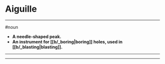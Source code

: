 # Aiguille
---
#noun
- **A needle-shaped peak.**
- **An instrument for [[b/_boring|boring]] holes, used in [[b/_blasting|blasting]].**
---
---
